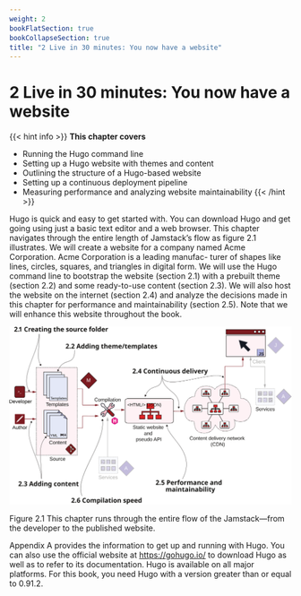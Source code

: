 ```yaml
---
weight: 2
bookFlatSection: true
bookCollapseSection: true
title: "2 Live in 30 minutes: You now have a website"
---
```


# 2 Live in 30 minutes: You now have a website

{{< hint info >}}
**This chapter covers**
- Running the Hugo command line
- Setting up a Hugo website with themes and content
- Outlining the structure of a Hugo-based website
- Setting up a continuous deployment pipeline
- Measuring performance and analyzing website maintainability
  {{< /hint >}}

Hugo is quick and easy to get started with. You can download Hugo and get going using just a basic text editor and a web browser. This chapter navigates through the entire length of Jamstack’s flow as figure 2.1 illustrates. We will create a website for a company named Acme Corporation. Acme Corporation is a leading manufac- turer of shapes like lines, circles, squares, and triangles in digital form. We will use the Hugo command line to bootstrap the website (section 2.1) with a prebuilt theme (section 2.2) and some ready-to-use content (section 2.3). We will also host the website on the internet (section 2.4) and analyze the decisions made in this
chapter for performance and maintainability (section 2.5). Note that we will enhance this website throughout the book.

![Figure 2.1](Figure2.1.svg)

Figure 2.1 This chapter runs through the entire flow of the Jamstack—from the developer to the published website.

Appendix A provides the information to get up and running with Hugo. You can also use the official website at https://gohugo.io/ to download Hugo as well as to refer to its documentation. Hugo is available on all major platforms. For this book, you    need Hugo with a version greater than or equal to 0.91.2.
